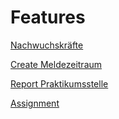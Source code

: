 # Features

[Nachwuchskräfte](Nachwuchskraefte.md)

[Create Meldezeitraum](meldezeitraum.md)

[Report Praktikumsstelle](MeldungOertlAusbilder.md)

[Assignment](Zuweisung.md)
